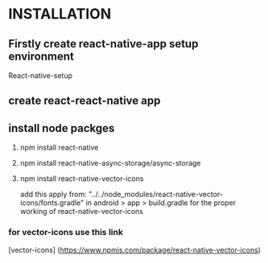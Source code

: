 # INSTALLATION

## Firstly create react-native-app setup environment

React-native-setup

## create react-react-native app

## install node packges

1. npm install react-native
2. npm install react-native-async-storage/async-storage
3. npm install react-native-vector-icons

   add this apply from: "../../node_modules/react-native-vector-icons/fonts.gradle"
   in android > app > build.gradle for the proper working of react-native-vector-icons

### for vector-icons use this link

[vector-icons] (https://www.npmjs.com/package/react-native-vector-icons)
